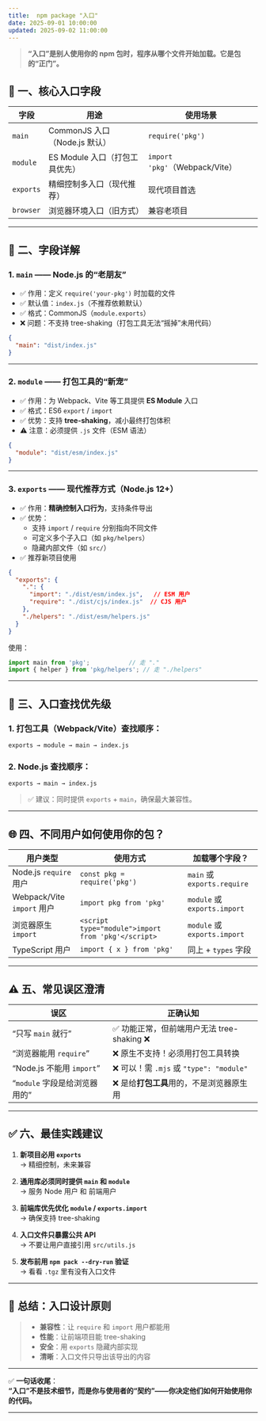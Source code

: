 ```yaml
---
title:  npm package "入口"
date: 2025-09-01 10:00:00
updated: 2025-09-02 11:00:00
---
```


> **“入口”是别人使用你的 npm 包时，程序从哪个文件开始加载。它是包的“正门”。**



## 🔑 一、核心入口字段

| 字段 | 用途 | 使用场景 |
|------|------|----------|
| `main` | CommonJS 入口（Node.js 默认） | `require('pkg')` |
| `module` | ES Module 入口（打包工具优先） | `import 'pkg'`（Webpack/Vite） |
| `exports` | 精细控制多入口（现代推荐） | 现代项目首选 |
| `browser` | 浏览器环境入口（旧方式） | 兼容老项目 |

---

## 🧩 二、字段详解

### 1. `main` —— Node.js 的“老朋友”
- ✅ 作用：定义 `require('your-pkg')` 时加载的文件
- ✅ 默认值：`index.js`（不推荐依赖默认）
- ✅ 格式：CommonJS（`module.exports`）
- ❌ 问题：不支持 tree-shaking（打包工具无法“摇掉”未用代码）

```json
{
  "main": "dist/index.js"
}
```

---

### 2. `module` —— 打包工具的“新宠”
- ✅ 作用：为 Webpack、Vite 等工具提供 **ES Module** 入口
- ✅ 格式：ES6 `export` / `import`
- ✅ 优势：支持 **tree-shaking**，减小最终打包体积
- ⚠️ 注意：必须提供 `.js` 文件（ESM 语法）

```json
{
  "module": "dist/esm/index.js"
}
```

---

### 3. `exports` —— 现代推荐方式（Node.js 12+）
- ✅ 作用：**精确控制入口行为**，支持条件导出
- ✅ 优势：
  - 支持 `import` / `require` 分别指向不同文件
  - 可定义多个子入口（如 `pkg/helpers`）
  - 隐藏内部文件（如 `src/`）
- ✅ 推荐新项目使用

```json
{
  "exports": {
    ".": {
      "import": "./dist/esm/index.js",   // ESM 用户
      "require": "./dist/cjs/index.js"  // CJS 用户
    },
    "./helpers": "./dist/esm/helpers.js"
  }
}
```

使用：
```js
import main from 'pkg';           // 走 "."
import { helper } from 'pkg/helpers'; // 走 "./helpers"
```

---

## 🔄 三、入口查找优先级

### 1. 打包工具（Webpack/Vite）查找顺序：
```
exports → module → main → index.js
```

### 2. Node.js 查找顺序：
```
exports → main → index.js
```

> ✅ 建议：同时提供 `exports` + `main`，确保最大兼容性。

---

## 🌐 四、不同用户如何使用你的包？

| 用户类型 | 使用方式 | 加载哪个字段？ |
|--------|----------|----------------|
| Node.js `require` 用户 | `const pkg = require('pkg')` | `main` 或 `exports.require` |
| Webpack/Vite `import` 用户 | `import pkg from 'pkg'` | `module` 或 `exports.import` |
| 浏览器原生 `import` | `<script type="module">import from 'pkg'</script>` | `module` 或 `exports.import` |
| TypeScript 用户 | `import { x } from 'pkg'` | 同上 + `types` 字段 |

---

## ⚠️ 五、常见误区澄清

| 误区 | 正确认知 |
|------|----------|
| “只写 `main` 就行” | ✅ 功能正常，但前端用户无法 tree-shaking ❌ |
| “浏览器能用 `require`” | ❌ 原生不支持！必须用打包工具转换 |
| “Node.js 不能用 `import`” | ❌ 可以！需 `.mjs` 或 `"type": "module"` |
| “`module` 字段是给浏览器用的” | ❌ 是给**打包工具**用的，不是浏览器原生用 |

---

## ✅ 六、最佳实践建议

1. **新项目必用 `exports`**  
   → 精细控制，未来兼容

2. **通用库必须同时提供 `main` 和 `module`**  
   → 服务 Node 用户 和 前端用户

3. **前端库优先优化 `module` / `exports.import`**  
   → 确保支持 tree-shaking

4. **入口文件只暴露公共 API**  
   → 不要让用户直接引用 `src/utils.js`

5. **发布前用 `npm pack --dry-run` 验证**  
   → 看看 `.tgz` 里有没有入口文件

---

## 🎯 总结：入口设计原则

> - **兼容性**：让 `require` 和 `import` 用户都能用
> - **性能**：让前端项目能 tree-shaking
> - **安全**：用 `exports` 隐藏内部实现
> - **清晰**：入口文件只导出该导出的内容

---

✅ **一句话收尾**：  
**“入口”不是技术细节，而是你与使用者的“契约”——你决定他们如何开始使用你的代码。**

---

